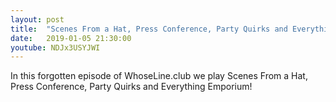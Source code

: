 ```yaml
---
layout: post
title:  "Scenes From a Hat, Press Conference, Party Quirks and Everything Emporium!"
date:   2019-01-05 21:30:00
youtube: NDJx3USYJWI
---
```


In this forgotten episode of WhoseLine.club we play Scenes From a Hat, Press Conference, Party Quirks and Everything Emporium!
